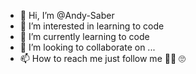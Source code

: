 - 👋 Hi, I’m @Andy-Saber
- 👀 I’m interested in learning to code
- 🌱 I’m currently learning to code
- 💞️ I’m looking to collaborate on ...
- 📫 How to reach me just follow me 🤪🤪
🙄
<!---
Andy-Saber/Andy-Saber is a ✨ special ✨ repository because its `README.md` (this file) appears on your GitHub profile.
You can click the Preview link to take a look at your changes.
--->
